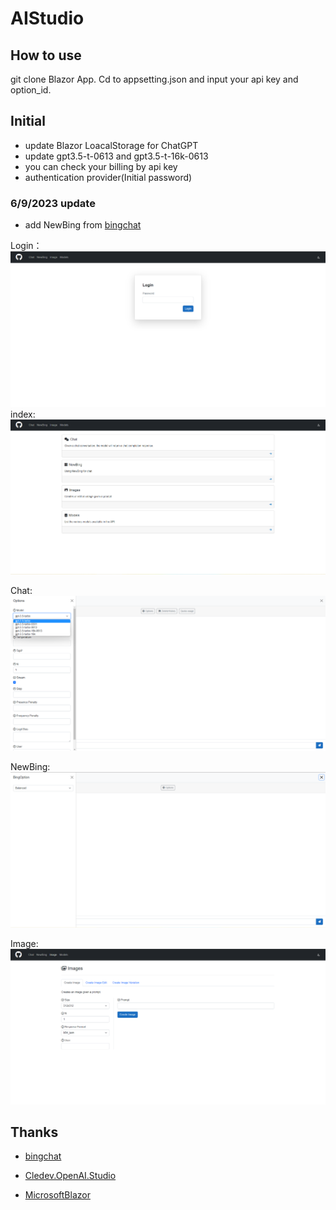 # AIStudio
## How to use

git clone Blazor App. Cd to appsetting.json and input your api key and option_id.

## Initial

* update Blazor LoacalStorage for ChatGPT
* update gpt3.5-t-0613 and gpt3.5-t-16k-0613
* you can check your billing by api key
* authentication provider(Initial password)

### 6/9/2023 update

* add NewBing from [bingchat](https://github.com/bsdayo/BingChat)

Login：
![Login](/Images/Login.png)
index:
![index](/Images/Index.png)

Chat:
![chat](/Images/Chat.png)



NewBing:![NewBing](/Images/NewBing.png)







Image:
![Image](Images/Image.png)



## Thanks

* [bingchat](https://github.com/bsdayo/BingChat)
* [Cledev.OpenAI.Studio](https://github.com/lucabriguglia/Cledev.OpenAI.Studio)

* [MicrosoftBlazor](https://dotnet.microsoft.com/en-us/apps/aspnet/web-apps/blazor)